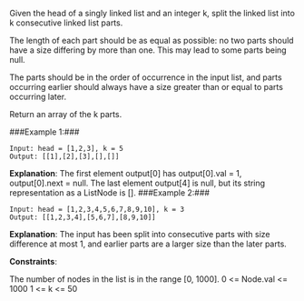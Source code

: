 Given the head of a singly linked list and an integer k, split the linked list into k consecutive linked list parts.

The length of each part should be as equal as possible: no two parts should have a size differing by more than one. This may lead to some parts being null.

The parts should be in the order of occurrence in the input list, and parts occurring earlier should always have a size greater than or equal to parts occurring later.

Return an array of the k parts.

 
###Example 1:###

```
Input: head = [1,2,3], k = 5
Output: [[1],[2],[3],[],[]]
```
**Explanation**:
The first element output[0] has output[0].val = 1, output[0].next = null.
The last element output[4] is null, but its string representation as a ListNode is [].
###Example 2:###
```
Input: head = [1,2,3,4,5,6,7,8,9,10], k = 3
Output: [[1,2,3,4],[5,6,7],[8,9,10]]
```
**Explanation**:
The input has been split into consecutive parts with size difference at most 1, and earlier parts are a larger size than the later parts.
 

**Constraints**:

The number of nodes in the list is in the range [0, 1000].
0 <= Node.val <= 1000
1 <= k <= 50
